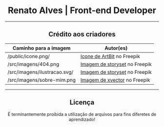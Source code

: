 <div align="center">
  <h1>Renato Alves | Front-end Developer</h1>
  <hr>

  <h2>Crédito aos criadores</h2>

  Caminho para a imagem | Autor(es)
  --- | ---
  /public/icone.png/ | <a href="https://br.freepik.com/icone/divisas_10420890#fromView=search&term=code+simbol&page=2&position=35&track=ais&track=ais" target="_blank" rel="noopener noreferrer">Icone de ArtBit</a> no Freepik
  /src/imagens/404.png | <a href="https://br.freepik.com/vetores-gratis/ups-erro-404-com-ilustracao-de-conceito-de-robo-quebrado_13315300.htm#query=not%20found&position=7&from_view=search&track=ais" target="_blank" rel="noopener noreferrer">Imagem de storyset</a> no Freepik
  /src/imagens/ilustracao.svg/ | <a href="https://br.freepik.com/vetores-gratis/ilustracao-de-conceito-de-dependencia-de-jogos-online_8239225.htm#page=3&query=desenvolvedor%20front-end&position=33&from_view=search&track=ais#position=33&page=3&query=desenvolvedor%20front-end" target="_blank" rel="noopener noreferrer">Imagem de storyset</a> no Freepik
  /src/imagens/sobre-mim.png | <a href="https://br.freepik.com/psd-gratuitas/cubo-azul-com-sinal-de-interrogacao-em-caixas_32246988.htm#query=pergunta&position=11&from_view=keyword&track=sph">Imagem de xvector</a> no Freepik

  <hr>
  <h2>Licença</h2>
  <p>É terminantemente proibida a utilização de arquivos para fins diferetes de aprendizado!</p>
</div>
